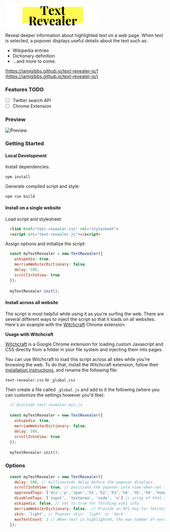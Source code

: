 <img src="logo.png" alt="Text Revealer" width="300"/>

Reveal deeper information about highlighted text on a web page. When text is selected, a popover displays useful details about the text such as:

- Wikipedia entries
- Dictionary definition
- ...and more to come.

[https://jamigibbs.github.io/text-revealer-js/](https://jamigibbs.github.io/text-revealer-js/)

### Features TODO

- [ ] Twitter search API
- [ ] Chrome Extension

### Preview

<img src="preview.gif" alt="Preview" />

### Getting Started

#### Local Development

Install dependencies:

`npm install`

Generate compiled script and style:

`npm run build`

#### Install on a single website

Load script and stylesheet:

```html
  <link href="text-revealer.css" rel="stylesheet">
  <script src="text-revealer.js"></script>
```

Assign options and initialize the script:

```js
  const myTextRevealer = new TextRevealer({ 
    wikipedia: true,
    merriamWebsterDictionary: false,
    delay: 500,
    scrollIntoView: true
  });

  myTextRevealer.init();
```

#### Install across all website

The script is most helpful while using it as you're surfing the web. There are several different ways to inject the script so that it loads on all websites. Here's an example with the [Witchcraft](https://luciopaiva.com/witchcraft/) Chrome extension:

**Usage with Witchcraft**

[Witchcraft](https://luciopaiva.com/witchcraft/) is a Google Chrome extension for loading custom Javascript and CSS directly from a folder in your file system and injecting them into pages.

You can use Witchcraft to load this script across all sites while you're browsing the web. To do that, install the Witchcraft extension, follow their [installation instructions](https://luciopaiva.com/witchcraft/how-to-install.html), and rename the following file:

`text-revealer.css` to `_global.css`

Then create a file called `_global.js` and add to it the following (where you can customize the settings however you'd like):

```js
  // @include text-revealer.min.js

  const myTextRevealer = new TextRevealer({ 
    wikipedia: true,
    merriamWebsterDictionary: false,
    delay: 500,
    scrollIntoView: true
  });

  myTextRevealer.init();
```

### Options

```js
  const myTextRevealer = new TextRevealer({ 
    delay: 500, // milliseconds delay before the popover displays.
    scrollIntoView: true, // positions the popover into view when set to true.
    approvedTags: ['div','p','span','h1','h2','h3','h4','h5','h6','header','li','pre','b','strong'] // array of html tags.
    disabledTags: ['input', 'textarea', 'code', 'a'] // array of html tags.
    wikipedia: false, // Set to true for fetching wiki info.
    merriamWebsterDictionary: false,  // Provide an API key for fetching dictionary info; https://dictionaryapi.com/
    skin: 'light', // Popover skin; 'light' or 'dark'.
    maxTextCount: 3 // When text is highlighted, the max number of words allowed.
  });
```
